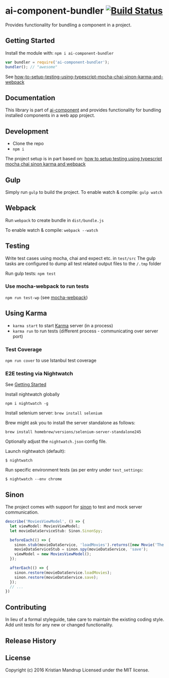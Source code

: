 # ai-component-bundler [![Build Status](https://secure.travis-ci.org//ai-component-bundler.png?branch=master)](http://travis-ci.org//ai-component-bundler)

Provides functionality for bundling a component in a project.

## Getting Started
Install the module with: `npm i ai-component-bundler`

```javascript
var bundler = require('ai-component-bundler');
bundler(); // "awesome"
```

See [how-to-setup-testing-using-typescript-mocha-chai-sinon-karma-and-webpack](https://templecoding.com/blog/2016/02/02/how-to-setup-testing-using-typescript-mocha-chai-sinon-karma-and-webpack/)

## Documentation
This library is part of [ai-component](https://github.com/kristianmandrup/ai-component) and provides functionality for
bundling installed components in a web app project. 

## Development
- Clone the repo
- `npm i`

The project setup is in part based on: [how to setup testing using typescript mocha chai sinon karma and webpack](http://templecoding.com/blog/2016/02/02/how-to-setup-testing-using-typescript-mocha-chai-sinon-karma-and-webpack/)

## Gulp
Simply run `gulp` to build the project.
To enable watch & compile: `gulp watch`

## Webpack 
Run `webpack` to create bundle in `dist/bundle.js`

To enable watch & compile: `webpack --watch`

## Testing
Write test cases using mocha, chai and expect etc. in `test/src`
The gulp tasks are configured to dump all test related output files to the `/.tmp` folder

Run gulp tests: `npm test`

### Use mocha-webpack to run tests
`npm run test-wp` (see [mocha-webpack](https://www.npmjs.com/package/mocha-webpack))

## Using Karma
- `karma start` to start [Karma](https://karma-runner.github.io/1.0/index.html) server (in a process)
- `karma run` to run tests (different process - communicating over server port)

### Test Coverage
`npm run cover` to use Istanbul test coverage

### E2E testing via Nightwatch
See [Getting Started](http://nightwatchjs.org/getingstarted)

Install nightwatch globally 

`npm i nightwatch -g`

Install selenium server: `brew install selenium`

Brew might ask you to install the server standalone as follows:

`brew install homebrew/versions/selenium-server-standalone245`

Optionally adjust the `nightwatch.json` config file.

Launch nightwatch (default):

`$ nightwatch`

Run specific environment tests (as per entry under `test_settings`:

`$ nightwatch --env chrome`

## Sinon
The project comes with support for [sinon](http://sinonjs.org/) to test and mock server communication.

```ts
describe('MoviesViewModel', () => {
  let viewModel: MoviesViewModel;
  let movieDataServiceStub: Sinon.SinonSpy;

  beforeEach(() => {
    sinon.stub(movieDataService, 'loadMovies').returns([new Movie('The Matrix', 1998, 5)]);
    movieDataServiceStub = sinon.spy(movieDataService, 'save');
    viewModel = new MoviesViewModel();
  });

  afterEach(() => {
    sinon.restore(movieDataService.loadMovies);
    sinon.restore(movieDataService.save);
  });
  // ...  
})
```  


## Contributing
In lieu of a formal styleguide, take care to maintain the existing coding style. 
Add unit tests for any new or changed functionality. 

## Release History

## License
Copyright (c) 2016 Kristian Mandrup
Licensed under the MIT license.

